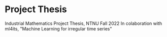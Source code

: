 # Project Thesis
Industrial Mathematics Project Thesis, NTNU Fall 2022
In colaboration with ml4its, "Machine Learning for irregular time series"
